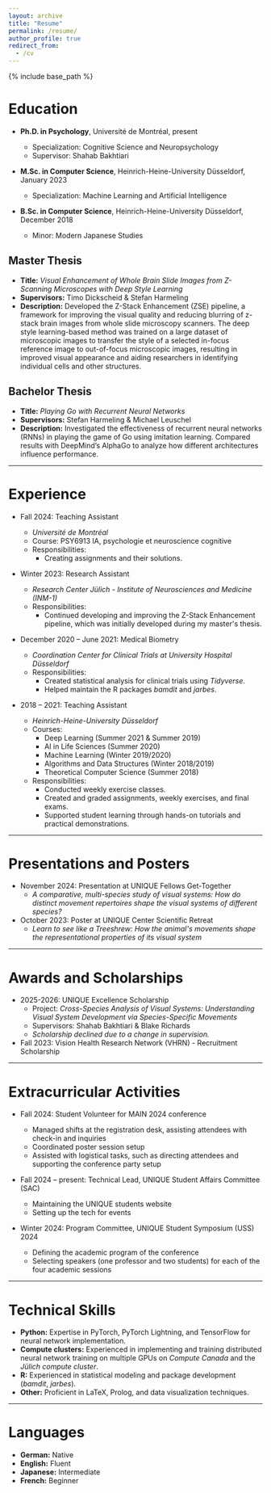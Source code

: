 ```yaml
--- 
layout: archive
title: "Resume"
permalink: /resume/
author_profile: true
redirect_from:
  - /cv
---
```


{% include base_path %}

# Education

* **Ph.D. in Psychology**, Université de Montréal, present
  <!-- * GPA: 4.129 -->
  * Specialization: Cognitive Science and Neuropsychology
  * Supervisor: Shahab Bakhtiari

* **M.Sc. in Computer Science**, Heinrich-Heine-University Düsseldorf, January 2023
  <!-- * GPA: Very good (1.1)[^1] -->
  * Specialization: Machine Learning and Artificial Intelligence

* **B.Sc. in Computer Science**, Heinrich-Heine-University Düsseldorf, December 2018
  <!-- * GPA: Very good (1.5)[^1] -->
  * Minor: Modern Japanese Studies

<!-- [^1]: [German grading system](https://en.wikipedia.org/wiki/Academic_grading_in_Germany#Tertiary_education) -->

## Master Thesis

* **Title:** *Visual Enhancement of Whole Brain Slide Images from Z-Scanning Microscopes with Deep Style Learning*
* **Supervisors:** Timo Dickscheid & Stefan Harmeling
* **Description:** Developed the Z-Stack Enhancement (ZSE) pipeline, a framework for improving the visual quality and reducing blurring of z-stack brain images from whole slide microscopy scanners. The deep style learning-based method was trained on a large dataset of microscopic images to transfer the style of a selected in-focus reference image to out-of-focus microscopic images, resulting in improved visual appearance and aiding researchers in identifying individual cells and other structures.

## Bachelor Thesis

* **Title:** *Playing Go with Recurrent Neural Networks*
* **Supervisors:** Stefan Harmeling & Michael Leuschel
* **Description:** Investigated the effectiveness of recurrent neural networks (RNNs) in playing the game of Go using imitation learning. Compared results with DeepMind’s AlphaGo to analyze how different architectures influence performance.


***
# Experience

* Fall 2024: Teaching Assistant
  * *Université de Montréal*
  * Course: PSY6913 IA, psychologie et neuroscience cognitive
  * Responsibilities:
    * Creating assignments and their solutions.

* Winter 2023: Research Assistant
  * *Research Center Jülich - Institute of Neurosciences and Medicine (INM-1)*
  * Responsibilities:
    * Continued developing and improving the Z-Stack Enhancement pipeline, which was initially developed during my master's thesis.

* December 2020 – June 2021: Medical Biometry
  * *Coordination Center for Clinical Trials at University Hospital Düsseldorf*
  * Responsibilities:
    * Created statistical analysis for clinical trials using *Tidyverse*.
    * Helped maintain the R packages *bamdit* and *jarbes*.

* 2018 – 2021: Teaching Assistant
  * *Heinrich-Heine-University Düsseldorf*
  * Courses:
    * Deep Learning (Summer 2021 & Summer 2019)
    * AI in Life Sciences (Summer 2020)
    * Machine Learning (Winter 2019/2020)
    * Algorithms and Data Structures (Winter 2018/2019)
    * Theoretical Computer Science (Summer 2018)
  * Responsibilities:
    * Conducted weekly exercise classes.
    * Created and graded assignments, weekly exercises, and final exams.
    * Supported student learning through hands-on tutorials and practical demonstrations.


***
# Presentations and Posters

* November 2024: Presentation at UNIQUE Fellows Get-Together
  * *A comparative, multi-species study of visual systems: How do distinct movement repertoires shape the visual systems of different species?*
* October 2023: Poster at UNIQUE Center Scientific Retreat
  * *Learn to see like a Treeshrew: How the animal's movements shape the representational properties of its visual system*


***
# Awards and Scholarships

* 2025-2026: UNIQUE Excellence Scholarship
  * Project: *Cross-Species Analysis of Visual Systems: Understanding Visual System Development via Species-Specific Movements*
  * Supervisors: Shahab Bakhtiari & Blake Richards
  * *Scholarship declined due to a change in supervision.*
* Fall 2023: Vision Health Research Network (VHRN) - Recruitment Scholarship


***
# Extracurricular Activities

* Fall 2024: Student Volunteer for MAIN 2024 conference
  * Managed shifts at the registration desk, assisting attendees with check-in and inquiries
  * Coordinated poster session setup
  * Assisted with logistical tasks, such as directing attendees and supporting the conference party setup

* Fall 2024 – present: Technical Lead, UNIQUE Student Affairs Committee (SAC)
  * Maintaining the UNIQUE students website
  * Setting up the tech for events

* Winter 2024: Program Committee, UNIQUE Student Symposium (USS) 2024
  * Defining the academic program of the conference
  * Selecting speakers (one professor and two students) for each of the four academic sessions


***
# Technical Skills

* **Python:** Expertise in PyTorch, PyTorch Lightning, and TensorFlow for neural network implementation.
* **Compute clusters:** Experienced in implementing and training distributed neural network training on multiple GPUs on *Compute Canada* and the *Jülich compute cluster*.
* **R:** Experienced in statistical modeling and package development (*bamdit*, *jarbes*).
* **Other:** Proficient in LaTeX, Prolog, and data visualization techniques.


***
# Languages

* **German:** Native
* **English:** Fluent
* **Japanese:** Intermediate
* **French:** Beginner

<!-- ***

Footnote
------ -->